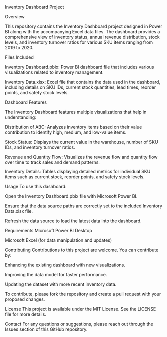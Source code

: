 Inventory Dashboard Project

Overview

This repository contains the Inventory Dashboard project designed in Power BI along with the accompanying Excel data files. The dashboard provides a comprehensive view of inventory status, annual revenue distribution, stock levels, and inventory turnover ratios for various SKU items ranging from 2019 to 2020.

Files Included

Inventory Dashboard.pbix: Power BI dashboard file that includes various visualizations related to inventory management.

Inventory Data.xlsx: Excel file that contains the data used in the dashboard, including details on SKU IDs, current stock quantities, lead times, reorder points, and safety stock levels.

Dashboard Features

The Inventory Dashboard features multiple visualizations that help in understanding:

Distribution of ABC: Analyzes inventory items based on their value contribution to identify high, medium, and low-value items.

Stock Status: Displays the current value in the warehouse, number of SKU IDs, and inventory turnover ratios.

Revenue and Quantity Flow: Visualizes the revenue flow and quantity flow over time to track sales and demand patterns.

Inventory Details: Tables displaying detailed metrics for individual SKU items such as current stock, reorder points, and safety stock levels.


Usage
To use this dashboard:

Open the Inventory Dashboard.pbix file with Microsoft Power BI.

Ensure that the data source paths are correctly set to the included Inventory Data.xlsx file.

Refresh the data source to load the latest data into the dashboard.


Requirements
Microsoft Power BI Desktop

Microsoft Excel (for data manipulation and updates)


Contributing
Contributions to this project are welcome. You can contribute by:

Enhancing the existing dashboard with new visualizations.

Improving the data model for faster performance.

Updating the dataset with more recent inventory data.

To contribute, please fork the repository and create a pull request with your proposed changes.

License
This project is available under the MIT License. See the LICENSE file for more details.

Contact
For any questions or suggestions, please reach out through the Issues section of this GitHub repository.
